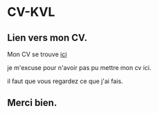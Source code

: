 # CV-KVL


## Lien vers mon CV.

Mon CV se trouve [ici](https://www.dropbox.com/sh/49zx3uhqpuv06wm/AAAFWbuD0dQ9PffnYzkao5G4a?dl=0)

je m'excuse pour n'avoir pas pu mettre mon cv ici.

il faut que vous regardez ce que j'ai fais.

## Merci bien.
